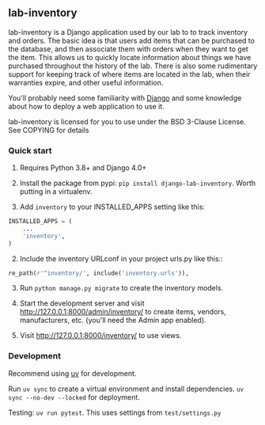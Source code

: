 
## lab-inventory

lab-inventory is a Django application used by our lab to to track inventory and orders. The basic idea is that users add items that can be purchased to the database, and then associate them with orders when they want to get the item. This allows us to quickly locate information about things we have purchased throughout the history of the lab. There is also some rudimentary support for keeping track of where items are located in the lab, when their warranties expire, and other useful information.

You'll probably need some familiarity with [Django](https://docs.djangoproject.com) and some knowledge about how to deploy a web application to use it.

lab-inventory is licensed for you to use under the BSD 3-Clause License. See COPYING for details

### Quick start

1. Requires Python 3.8+ and Django 4.0+

1. Install the package from pypi: `pip install django-lab-inventory`. Worth putting in a virtualenv.

1. Add `inventory` to your INSTALLED_APPS setting like this:

```python
INSTALLED_APPS = (
    ...
    'inventory',
)
```

2. Include the inventory URLconf in your project urls.py like this::

```python
re_path(r'^inventory/', include('inventory.urls')),
```

3. Run `python manage.py migrate` to create the inventory models.

4. Start the development server and visit http://127.0.0.1:8000/admin/inventory/
   to create items, vendors, manufacturers, etc. (you'll need the Admin app enabled).

5. Visit http://127.0.0.1:8000/inventory/ to use views.

### Development

Recommend using [uv](https://docs.astral.sh/uv/) for development.

Run `uv sync` to create a virtual environment and install dependencies. `uv sync --no-dev --locked` for deployment.

Testing: `uv run pytest`. This uses settings from `test/settings.py`
